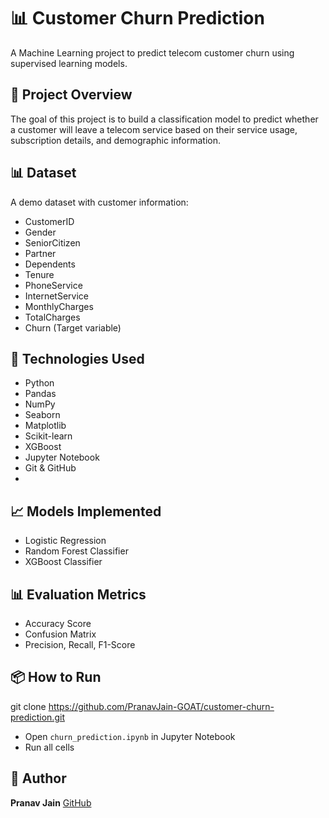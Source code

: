 # 📊 Customer Churn Prediction

A Machine Learning project to predict telecom customer churn using supervised learning models.

## 📌 Project Overview

The goal of this project is to build a classification model to predict whether a customer will leave a telecom service based on their service usage, subscription details, and demographic information.
## 📊 Dataset

A demo dataset with customer information:
- CustomerID  
- Gender  
- SeniorCitizen  
- Partner  
- Dependents  
- Tenure  
- PhoneService  
- InternetService  
- MonthlyCharges  
- TotalCharges  
- Churn (Target variable)
## 🚀 Technologies Used

- Python  
- Pandas  
- NumPy  
- Seaborn  
- Matplotlib  
- Scikit-learn  
- XGBoost  
- Jupyter Notebook  
- Git & GitHub
- 
## 📈 Models Implemented

- Logistic Regression  
- Random Forest Classifier  
- XGBoost Classifier  

## 📊 Evaluation Metrics

- Accuracy Score  
- Confusion Matrix  
- Precision, Recall, F1-Score
## 📦 How to Run

git clone https://github.com/PranavJain-GOAT/customer-churn-prediction.git

- Open `churn_prediction.ipynb` in Jupyter Notebook  
- Run all cells

## 📌 Author

**Pranav Jain** 
[GitHub](https://github.com/PranavJain-GOAT)

